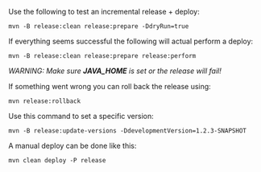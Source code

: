 
Use the following to test an incremental release + deploy:

```
mvn -B release:clean release:prepare -DdryRun=true
```

If everything seems successful the following will actual perform a deploy:

```
mvn -B release:clean release:prepare release:perform
```

_WARNING: Make sure **JAVA_HOME** is set or the release will fail!_

If something went wrong you can roll back the release using:

```
mvn release:rollback
```

Use this command to set a specific version:

```
mvn -B release:update-versions -DdevelopmentVersion=1.2.3-SNAPSHOT
```

A manual deploy can be done like this:

```
mvn clean deploy -P release
```
